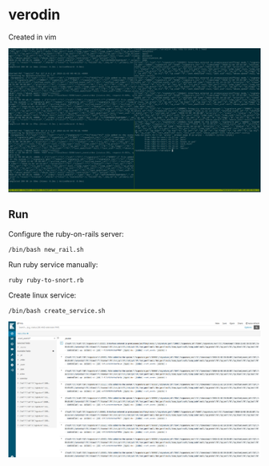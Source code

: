 # verodin

Created in vim


![](screenshot.png)


## Run

Configure the ruby-on-rails server:

```
/bin/bash new_rail.sh
```

Run ruby service manually:

```
ruby ruby-to-snort.rb
```

Create linux service:

```
/bin/bash create_service.sh
```


![](kibana.png)



